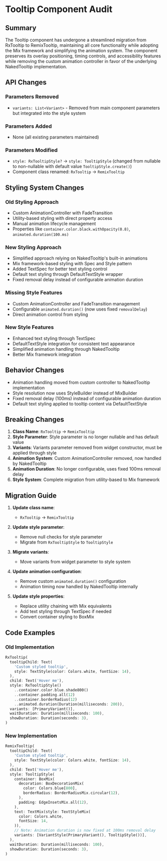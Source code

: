 # Tooltip Component Audit

## Summary
The Tooltip component has undergone a streamlined migration from RxTooltip to RemixTooltip, maintaining all core functionality while adopting the Mix framework and simplifying the animation system. The component preserves its overlay positioning, timing controls, and accessibility features while removing the custom animation controller in favor of the underlying NakedTooltip implementation.

## API Changes

### Parameters Removed
- `variants: List<Variant>` - Removed from main component parameters but integrated into the style system

### Parameters Added  
- None (all existing parameters maintained)

### Parameters Modified
- `style: RxTooltipStyle?` → `style: TooltipStyle` (changed from nullable to non-nullable with default value `TooltipStyle.create()`)
- Component class renamed: `RxTooltip` → `RemixTooltip`

## Styling System Changes

### Old Styling Approach
- Custom AnimationController with FadeTransition
- Utility-based styling with direct property access
- Manual animation lifecycle management
- Properties like `container.color.black.withOpacity(0.8)`, `animated.duration(100.ms)`

### New Styling Approach
- Simplified approach relying on NakedTooltip's built-in animations
- Mix framework-based styling with Spec and Style pattern
- Added TextSpec for better text styling control
- Default text styling through DefaultTextStyle wrapper
- Fixed removal delay instead of configurable animation duration

### Missing Style Features
- Custom AnimationController and FadeTransition management
- Configurable `animated.duration()` (now uses fixed `removalDelay`)
- Direct animation control from styling

### New Style Features
- Enhanced text styling through TextSpec
- DefaultTextStyle integration for consistent text appearance
- Simplified animation handling through NakedTooltip
- Better Mix framework integration

## Behavior Changes
- Animation handling moved from custom controller to NakedTooltip implementation
- Style resolution now uses StyleBuilder instead of MixBuilder
- Fixed removal delay (100ms) instead of configurable animation duration
- Default text styling applied to tooltip content via DefaultTextStyle

## Breaking Changes
1. **Class Name**: `RxTooltip` → `RemixTooltip`
2. **Style Parameter**: Style parameter is no longer nullable and has default value
3. **Variants**: Variants parameter removed from widget constructor, must be applied through style
4. **Animation System**: Custom AnimationController removed, now handled by NakedTooltip
5. **Animation Duration**: No longer configurable, uses fixed 100ms removal delay
6. **Style System**: Complete migration from utility-based to Mix framework

## Migration Guide
1. **Update class name**: 
   - `RxTooltip` → `RemixTooltip`

2. **Update style parameter**:
   - Remove null checks for style parameter
   - Migrate from `RxTooltipStyle` to `TooltipStyle`

3. **Migrate variants**:
   - Move variants from widget parameter to style system

4. **Update animation configuration**:
   - Remove custom `animated.duration()` configuration
   - Animation timing now handled by NakedTooltip internally

5. **Update style properties**:
   - Replace utility chaining with Mix equivalents
   - Add text styling through TextSpec if needed
   - Convert container styling to BoxMix

## Code Examples

### Old Implementation
```dart
RxTooltip(
  tooltipChild: Text(
    'Custom styled tooltip',
    style: TextStyle(color: Colors.white, fontSize: 14),
  ),
  child: Text('Hover me'),
  style: RxTooltipStyle()
    ..container.color.blue.shade800()
    ..container.padding.all(12)
    ..container.borderRadius(12)
    ..animated.duration(Duration(milliseconds: 200)),
  variants: [PrimaryVariant()],
  waitDuration: Duration(milliseconds: 100),
  showDuration: Duration(seconds: 3),
)
```

### New Implementation  
```dart
RemixTooltip(
  tooltipChild: Text(
    'Custom styled tooltip',
    style: TextStyle(color: Colors.white, fontSize: 14),
  ),
  child: Text('Hover me'),
  style: TooltipStyle(
    container: BoxMix(
      decoration: BoxDecorationMix(
        color: Colors.blue[800],
        borderRadius: BorderRadiusMix.circular(12),
      ),
      padding: EdgeInsetsMix.all(12),
    ),
    text: TextMix(style: TextStyleMix(
      color: Colors.white,
      fontSize: 14,
    )),
    // Note: Animation duration is now fixed at 100ms removal delay
    variants: [VariantStyle(PrimaryVariant(), TooltipStyle())],
  ),
  waitDuration: Duration(milliseconds: 100),
  showDuration: Duration(seconds: 3),
)
```